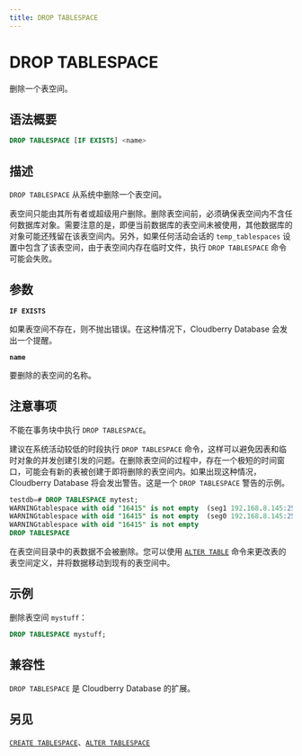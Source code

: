 ```yaml
---
title: DROP TABLESPACE
---
```


# DROP TABLESPACE

删除一个表空间。

## 语法概要

```sql
DROP TABLESPACE [IF EXISTS] <name>
```

## 描述

`DROP TABLESPACE` 从系统中删除一个表空间。

表空间只能由其所有者或超级用户删除。删除表空间前，必须确保表空间内不含任何数据库对象。需要注意的是，即便当前数据库的表空间未被使用，其他数据库的对象可能还残留在该表空间内。另外，如果任何活动会话的 `temp_tablespaces` 设置中包含了该表空间，由于表空间内存在临时文件，执行 `DROP TABLESPACE` 命令可能会失败。

## 参数

**`IF EXISTS`**

如果表空间不存在，则不抛出错误。在这种情况下，Cloudberry Database 会发出一个提醒。

**`name`**

要删除的表空间的名称。

## 注意事项

不能在事务块中执行 `DROP TABLESPACE`。

建议在系统活动较低的时段执行 `DROP TABLESPACE` 命令，这样可以避免因表和临时对象的并发创建引发的问题。在删除表空间的过程中，存在一个极短的时间窗口，可能会有新的表被创建于即将删除的表空间内。如果出现这种情况，Cloudberry Database 将会发出警告。这是一个 `DROP TABLESPACE` 警告的示例。

```sql
testdb=# DROP TABLESPACE mytest; 
WARNINGtablespace with oid "16415" is not empty  (seg1 192.168.8.145:25433 pid=29023)
WARNINGtablespace with oid "16415" is not empty  (seg0 192.168.8.145:25432 pid=29022)
WARNINGtablespace with oid "16415" is not empty
DROP TABLESPACE
```

在表空间目录中的表数据不会被删除。您可以使用 [`ALTER TABLE`](https://github.com/apache/cloudberry-site/blob/cbdb-doc-validation/docs/sql-stmts/alter-table.md) 命令来更改表的表空间定义，并将数据移动到现有的表空间中。

## 示例

删除表空间 `mystuff`：

```sql
DROP TABLESPACE mystuff;
```

## 兼容性

`DROP TABLESPACE` 是 Cloudberry Database 的扩展。

## 另见

[`CREATE TABLESPACE`](/i18n/zh/docusaurus-plugin-content-docs/current/sql-stmts/create-tablespace.md)、[`ALTER TABLESPACE`](/i18n/zh/docusaurus-plugin-content-docs/current/sql-stmts/alter-tablespace.md)
